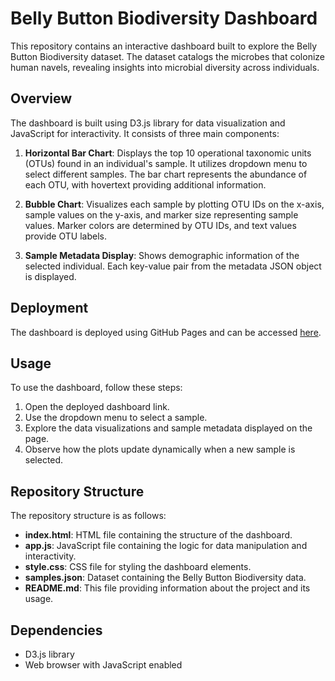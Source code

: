 # Belly Button Biodiversity Dashboard

This repository contains an interactive dashboard built to explore the Belly Button Biodiversity dataset. The dataset catalogs the microbes that colonize human navels, revealing insights into microbial diversity across individuals.

## Overview

The dashboard is built using D3.js library for data visualization and JavaScript for interactivity. It consists of three main components:

1. **Horizontal Bar Chart**: Displays the top 10 operational taxonomic units (OTUs) found in an individual's sample. It utilizes dropdown menu to select different samples. The bar chart represents the abundance of each OTU, with hovertext providing additional information.

2. **Bubble Chart**: Visualizes each sample by plotting OTU IDs on the x-axis, sample values on the y-axis, and marker size representing sample values. Marker colors are determined by OTU IDs, and text values provide OTU labels.

3. **Sample Metadata Display**: Shows demographic information of the selected individual. Each key-value pair from the metadata JSON object is displayed.

## Deployment

The dashboard is deployed using GitHub Pages and can be accessed [here](link_to_dashboard).

## Usage

To use the dashboard, follow these steps:

1. Open the deployed dashboard link.
2. Use the dropdown menu to select a sample.
3. Explore the data visualizations and sample metadata displayed on the page.
4. Observe how the plots update dynamically when a new sample is selected.

## Repository Structure

The repository structure is as follows:

- **index.html**: HTML file containing the structure of the dashboard.
- **app.js**: JavaScript file containing the logic for data manipulation and interactivity.
- **style.css**: CSS file for styling the dashboard elements.
- **samples.json**: Dataset containing the Belly Button Biodiversity data.
- **README.md**: This file providing information about the project and its usage.

## Dependencies

- D3.js library
- Web browser with JavaScript enabled



